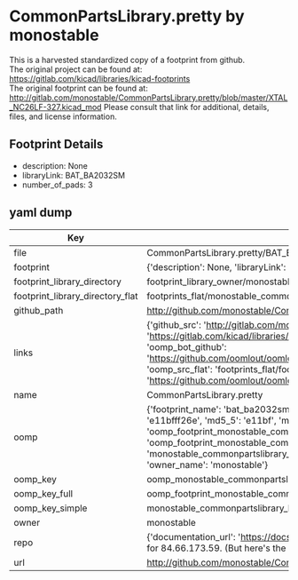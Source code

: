 # CommonPartsLibrary.pretty by monostable  
This is a harvested standardized copy of a footprint from github.  
The original project can be found at:  
https://gitlab.com/kicad/libraries/kicad-footprints  
The original footprint can be found at:
http://gitlab.com/monostable/CommonPartsLibrary.pretty/blob/master/XTAL_NC26LF-327.kicad_mod
Please consult that link for additional, details, files, and license information.  
## Footprint Details
* description: None  
* libraryLink: BAT_BA2032SM  
* number_of_pads: 3  
## yaml dump  
| Key | Value |  
| --- | --- |  
| file | CommonPartsLibrary.pretty/BAT_BA2032SM.kicad_mod |  
| footprint | {'description': None, 'libraryLink': 'BAT_BA2032SM', 'number_of_pads': 3} |  
| footprint_library_directory | footprint_library_owner/monostable_CommonPartsLibrary.pretty |  
| footprint_library_directory_flat | footprints_flat/monostable_commonpartslibrary_bat_ba2032sm/working |  
| github_path | http://github.com/monostable/CommonPartsLibrary.pretty/blob/master/BAT_BA2032SM.kicad_mod |  
| links | {'github_src': 'http://gitlab.com/monostable/CommonPartsLibrary.pretty/blob/master/XTAL_NC26LF-327.kicad_mod', 'github_src_repo': 'https://gitlab.com/kicad/libraries/kicad-footprints', 'oomp_bot': 'footprints/monostable_commonpartslibrary_bat_ba2032sm/working', 'oomp_bot_github': 'https://github.com/oomlout/oomlout_oomp_footprint_bot/tree/main/footprints/monostable_commonpartslibrary_bat_ba2032sm/working', 'oomp_src_flat': 'footprints_flat/footprints_flat/monostable_commonpartslibrary_bat_ba2032sm/working', 'oomp_src_flat_github': 'https://github.com/oomlout/oomlout_oomp_footprint_src/tree/main/footprints_flat/monostable_commonpartslibrary_bat_ba2032sm/working'} |  
| name | CommonPartsLibrary.pretty |  
| oomp | {'footprint_name': 'bat_ba2032sm', 'library_name': 'commonpartslibrary', 'md5': 'e11bfff26e0ac87e2201035a731d4f98', 'md5_10': 'e11bfff26e', 'md5_5': 'e11bf', 'md5_6': 'e11bff', 'oomp_key': 'oomp_monostable_commonpartslibrary_bat_ba2032sm', 'oomp_key_extra': 'oomp_footprint_monostable_commonpartslibrary_bat_ba2032sm', 'oomp_key_full': 'oomp_footprint_monostable_commonpartslibrary_bat_ba2032sm_e11bff', 'oomp_key_simple': 'monostable_commonpartslibrary_bat_ba2032sm', 'original_filename': 'CommonPartsLibrary.pretty/BAT_BA2032SM.kicad_mod', 'owner_name': 'monostable'} |  
| oomp_key | oomp_monostable_commonpartslibrary_bat_ba2032sm |  
| oomp_key_full | oomp_footprint_monostable_commonpartslibrary_bat_ba2032sm |  
| oomp_key_simple | monostable_commonpartslibrary_bat_ba2032sm |  
| owner | monostable |  
| repo | {'documentation_url': 'https://docs.github.com/rest/overview/resources-in-the-rest-api#rate-limiting', 'message': "API rate limit exceeded for 84.66.173.59. (But here's the good news: Authenticated requests get a higher rate limit. Check out the documentation for more details.)"} |  
| url | http://github.com/monostable/CommonPartsLibrary.pretty |  

